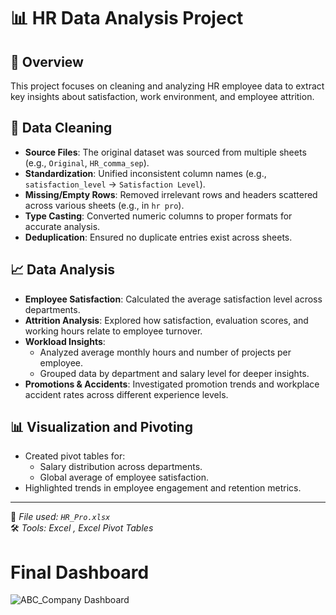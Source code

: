 # 📊 HR Data Analysis Project

## 📝 Overview
This project focuses on cleaning and analyzing HR employee data to extract key insights about satisfaction, work environment, and employee attrition.

## 🧹 Data Cleaning
- **Source Files**: The original dataset was sourced from multiple sheets (e.g., `Original`, `HR_comma_sep`).
- **Standardization**: Unified inconsistent column names (e.g., `satisfaction_level` → `Satisfaction Level`).
- **Missing/Empty Rows**: Removed irrelevant rows and headers scattered across various sheets (e.g., in `hr pro`).
- **Type Casting**: Converted numeric columns to proper formats for accurate analysis.
- **Deduplication**: Ensured no duplicate entries exist across sheets.

## 📈 Data Analysis
- **Employee Satisfaction**: Calculated the average satisfaction level across departments.
- **Attrition Analysis**: Explored how satisfaction, evaluation scores, and working hours relate to employee turnover.
- **Workload Insights**:
  - Analyzed average monthly hours and number of projects per employee.
  - Grouped data by department and salary level for deeper insights.
- **Promotions & Accidents**: Investigated promotion trends and workplace accident rates across different experience levels.

## 📊 Visualization and Pivoting
- Created pivot tables for:
  - Salary distribution across departments.
  - Global average of employee satisfaction.
- Highlighted trends in employee engagement and retention metrics.

---

📁 *File used: `HR_Pro.xlsx`*  
🛠 *Tools: Excel , Excel Pivot Tables*

<h1>Final Dashboard</h1>


![ABC_Company Dashboard](https://github.com/user-attachments/assets/4dcfd1d6-ac34-4e4b-9148-6aad5819441a)
